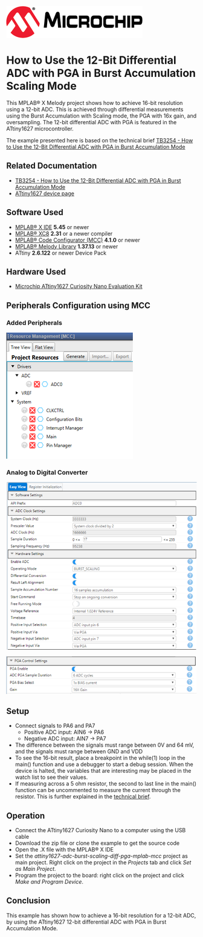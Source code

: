 <!-- Please do not change this logo with link -->
[![MCHP](images/microchip.png)](https://www.microchip.com)

# How to Use the 12-Bit Differential ADC with PGA in Burst Accumulation Scaling Mode

This MPLAB® X Melody project shows how to achieve 16-bit resolution using a 12-bit ADC. This is achieved through differential measurements using the Burst Accumulation with Scaling mode, the PGA with 16x gain, and oversampling. The 12-bit differential ADC with PGA is featured in the ATtiny1627 microcontroller.

The example presented here is based on the technical brief [TB3254 - How to Use the 12-Bit Differential ADC with PGA in Burst Accumulation Mode](https://www.microchip.com/wwwappnotes/appnotes.aspx?appnote=en1003019)

## Related Documentation
* [TB3254 - How to Use the 12-Bit Differential ADC with PGA in Burst Accumulation Mode](https://www.microchip.com/wwwappnotes/appnotes.aspx?appnote=en1003019)
* [ATtiny1627 device page](https://www.microchip.com/wwwproducts/en/ATTINY1627)

## Software Used
* [MPLAB® X IDE](http://www.microchip.com/mplab/mplab-x-ide) **5.45** or newer 
* [MPLAB® XC8](http://www.microchip.com/mplab/compilers) **2.31** or a newer compiler 
* [MPLAB® Code Configurator (MCC)](https://www.microchip.com/mplab/mplab-code-configurator) **4.1.0** or newer 
* [MPLAB® Melody Library](https://www.microchip.com/mplab/mplab-code-configurator) **1.37.13** or newer 
* ATtiny **2.6.122** or newer Device Pack

## Hardware Used
* [Microchip ATtiny1627 Curiosity Nano Evaluation Kit](https://www.microchip.com/developmenttools/ProductDetails/DM080104)


## Peripherals Configuration using MCC
### Added Peripherals
![Added Peripherals](images/Peripherals.png "Added Peripherals")
### Analog to Digital Converter
![ADC0](images/Adc1.PNG "ADC0")

![ADC0](images/Adc2.PNG "ADC0")


## Setup
* Connect signals to PA6 and PA7
  * Positive ADC input: AIN6 -> PA6
  * Negative ADC input: AIN7 -> PA7
* The difference between the signals must range between 0V and 64 mV, and the signals must range between GND and VDD
* To see the 16-bit result, place a breakpoint in the while(1) loop in the main() function and use a debugger to start a debug session. When the device is halted, the variables that are interesting may be placed in the watch list to see their values. 
* If measuring across a 5 ohm resistor, the second to last line in the main() function can be uncommented to measure the current through the resistor. This is further explained in the [technical brief](https://www.microchip.com/wwwappnotes/appnotes.aspx?appnote=en1003019).

## Operation
* Connect the ATtiny1627 Curiosity Nano to a computer using the USB cable
* Download the zip file or clone the example to get the source code
* Open the .X file with the MPLAB® X IDE
* Set the *attiny1627-adc-burst-scaling-diff-pga-mplab-mcc* project as main project. Right click on the project in the *Projects* tab and click *Set as Main Project*.
* Program the project to the board: right click on the project and click *Make and Program Device*. 

## Conclusion
This example has shown how to achieve a 16-bit resolution for a 12-bit ADC, by using the ATtiny1627 12-bit differential ADC with PGA in Burst Accumulation Mode.